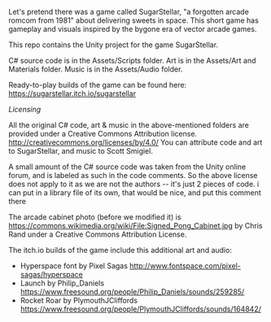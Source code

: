 Let's pretend there was a game called SugarStellar, "a forgotten arcade romcom from 1981" about delivering sweets in space. This short game has gameplay and visuals inspired by the bygone era of vector arcade games.

This repo contains the Unity project for the game SugarStellar.

C# source code is in the Assets/Scripts folder.
Art is in the Assets/Art and Materials folder.
Music is in the Assets/Audio folder.

Ready-to-play builds of the game can be found here:
https://sugarstellar.itch.io/sugarstellar

*Licensing*

All the original C# code, art & music in the above-mentioned folders
are provided under a Creative Commons Attribution license.
http://creativecommons.org/licenses/by/4.0/ You can attribute code and
art to SugarStellar, and music to Scott Smigiel.

A small amount of the C# source code was taken from the
Unity online forum, and is labeled as such in the code comments.
So the above license does not apply to it as we are not the authors
-- it's just 2 pieces of code.  i can put in a library file of its
own, that would be nice, and put this comment there 

The arcade cabinet photo (before we modified it) is https://commons.wikimedia.org/wiki/File:Signed_Pong_Cabinet.jpg by Chris Rand under a Creative Commons Attribution License. 

The itch.io builds of the game include this additional art and audio:

- Hyperspace font by Pixel Sagas http://www.fontspace.com/pixel-sagas/hyperspace
- Launch by Philip_Daniels https://www.freesound.org/people/Philip_Daniels/sounds/259285/
- Rocket Roar by PlymouthJCliffords https://www.freesound.org/people/PlymouthJCliffords/sounds/164842/


